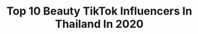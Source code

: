 ---
title: Top 10 Beauty TikTok Influencers In Thailand In 2020
description: >-
  Find top beauty TikTok influencers in Thailand in 2020. Most popular hashtags: #zoommyface #stayhome #thailand #comedy.
platform: TikTok
profiles:
  - username: "kk_submarine"
    fullname: >-
      kk_Submarine🇹🇭
    location: "Thailand"
    followers: 33741
    engagement: 1137
    commentsToLikes: 0.009350
    id: ck8tortmwnr2t0j78t4klo3x6
    verified: false
    hashtags: "#tiktokkorea, #mymakeup, #yummy, #tiktokindia2020"
  - username: "fehfi_beauty"
    fullname: >-
      FEHFI TICHANAN 
    location: "Thailand"
    followers: 962429
    engagement: 1073
    commentsToLikes: 0.012665
    id: ck7znzdfjgc380j78xycxlkhj
    verified: false
    hashtags: "#beautymode, #hotboyfriendcheck, #bored, #mybirthday"
  - username: "haview166"
    fullname: >-
      Haview ฮาวิว
    location: "Thailand"
    followers: 913160
    engagement: 792
    commentsToLikes: 0.006367
    id: ck80odikjh1jf0j78yiba1m5t
    verified: false
    hashtags: "#protex, #cutepress, #unlockyourheart, #sook"
  - username: "moderndesi"
    fullname: >-
      Modern Desi Rapper
    location: "Thailand"
    followers: 8567
    engagement: 867
    commentsToLikes: 0.139777
    id: ck8nbezcr9ldm0j78mgze05cg
    verified: false
    hashtags: "#hindipoetry, #showerthoughts, #musix, #besttimes"
  - username: "kandyzyanide"
    fullname: >-
      Kandy Zyanide
    location: "Thailand"
    followers: 9692
    engagement: 917
    commentsToLikes: 0.027905
    id: ckal6czzgaafn0i7855jyfwtq
    verified: false
    hashtags: "#beyonce, #nurse, #crazyinlove, #light"
  - username: "monagift2020"
    fullname: >-
      userintiktok
    location: "Thailand"
    followers: 335065
    engagement: 1067
    commentsToLikes: 0.003841
    id: ck94jjfmmrhbp0j784pamvipm
    verified: false
    hashtags: "#jamsession, #drone, #learnontiktok, #vibewithme"
  - username: "therealesthersupree"
    fullname: >-
      Esthersupree
    location: "Thailand"
    followers: 652445
    engagement: 762
    commentsToLikes: 0.002435
    id: ck9a39n3apnlx0j78ryc9laae
    verified: true
    hashtags: "#renegade, #report, #anysongchallenge, #candy"
  - username: "tomas_tarr"
    fullname: >-
      Tomas Tarr
    location: "Thailand"
    followers: 127066
    engagement: 1400
    commentsToLikes: 0.045604
    id: cka5z8kq6lljr0i78himqxnof
    verified: false
    hashtags: "#dance, #duetwithme, #challenge, #motorcycle"
  - username: "ploysai_naja"
    fullname: >-
      PloysaiNaja
    location: "Thailand"
    followers: 28191
    engagement: 962
    commentsToLikes: 0.012229
    id: ck8nbf0vb9lqx0j78tr7wvj82
    verified: false
    hashtags: "#summer, #likethat, #tiktokmyanmar, #myanmarsong"
  - username: "foncharinrat"
    fullname: >-
      Foncharinrat 🇹🇭🇳🇱
    location: "Thailand"
    followers: 3864
    engagement: 367
    commentsToLikes: 0.032374
    id: ck8njg3sua8350j78wc0vxule
    verified: false
    hashtags: "#traveling, #mylove, #missyou, #nuture"
---